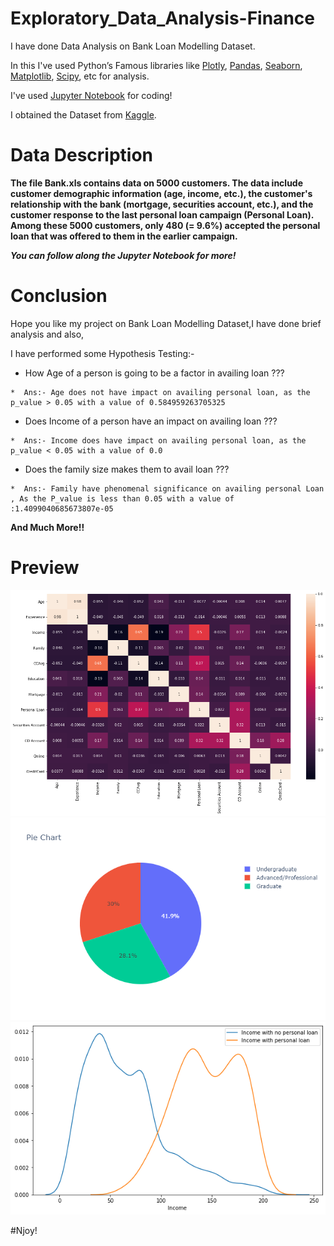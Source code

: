 # Exploratory_Data_Analysis-Finance

I have done Data Analysis on Bank Loan Modelling Dataset.

In this I've used Python’s Famous libraries like [Plotly](https://plotly.com/python/getting-started/#:~:text=Plotly%20for%20Python.-,Overview,3%2Ddimensional%20use%2Dcases.), [Pandas](https://pandas.pydata.org/), [Seaborn](https://seaborn.pydata.org/), [Matplotlib](https://matplotlib.org/), [Scipy](https://www.scipy.org/), etc for analysis.

I've used [Jupyter Notebook](https://jupyter.org/) for coding!

I obtained the Dataset from [Kaggle](https://www.kaggle.com/krantiswalke/bank-personal-loan-modelling).

# Data Description

**The file Bank.xls contains data on 5000 customers. The data include customer demographic information (age, income, etc.), the customer's relationship with the bank (mortgage, securities account, etc.), and the customer response to the last personal loan campaign (Personal Loan). Among these 5000 customers, only 480 (= 9.6%) accepted the personal loan that was offered to them in the earlier campaign.**

***You can follow along the Jupyter Notebook for more!***

# Conclusion

Hope you like my project on Bank Loan Modelling Dataset,I have done brief analysis and also,

I have performed some Hypothesis Testing:-
  *  How Age of a person is going to be a factor in availing loan ???
  
    *  Ans:- Age does not have impact on availing personal loan, as the p_value > 0.05 with a value of 0.584959263705325
   
  *  Does Income of a person have an impact on availing loan ??? 
  
    *  Ans:- Income does have impact on availing personal loan, as the p_value < 0.05 with a value of 0.0
   
  *  Does the family size makes them to avail loan ???
  
    *  Ans:- Family have phenomenal significance on availing personal Loan , As the P_value is less than 0.05 with a value of :1.4099040685673807e-05

**And Much More!!**

# Preview

![Image1](https://github.com/Anuragtsl/Exploratory_Data_Analysis-Finance/blob/main/Images/1.png)
![Image2](https://github.com/Anuragtsl/Exploratory_Data_Analysis-Finance/blob/main/Images/2.png)
![Image3](https://github.com/Anuragtsl/Exploratory_Data_Analysis-Finance/blob/main/Images/3.png)

#Njoy!
